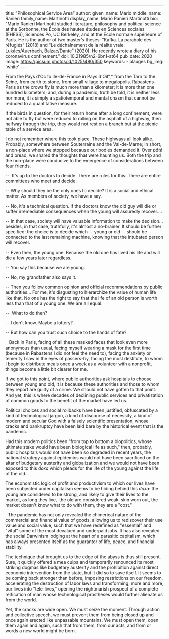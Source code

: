 ---
title: "Philosophical Service Area"
author:
    given_name: Mario
    middle_name: Ranieri
    family_name: Martinotti
    display_name: Mario Ranieri Martinotti
    bio: "Mario Ranieri Martinotti studied literature, philosophy and political science at the Sorbonne, the École des hautes études en Sciences sociales (EHESS), Sciences Po, UC Berkeley, and at the École normale supérieure of Paris. He is the author of two master’s theses: “Kafka. La parabole des réfugiés” (2018) and “Le déchaînement de la réalité vraie: Lukács/Auerbach, Balzac/Dante” (2020). He recently wrote a diary of his coronavirus confinement."
doi: 10.21985/n2-6bn1-at64
pub_date: 2020
image: https://picsum.photos/id/1025/480/350
keywords:
    - plauges
bg_img: 'white'
--- 

From the Pays d'Oc to Ile-de-France in Pays d'Oil*,* from the Tarn to the Seine, from earth to stone, from small village to megalopolis. Rabastens-Paris as the crows fly is much more than a kilometer; it is more than one hundred kilometers; and, during a pandemic, truth be told, it is neither less nor more, it is simply a spatiotemporal and mental chasm that cannot be reduced to a quantitative measure. 

If the birds in question, for their return home after a long confinement, were not able to fly but were reduced to rolling on the asphalt of a highway, then halfway through the trip, they would not rest on a branch but at the picnic table of a service area. 

I do not remember where this took place. These highways all look alike. Probably, somewhere between Souterraine and the Val-de-Marne; in short, a non-place where we stopped because our bodies demanded it. Over *pâté* and bread, we shared the thoughts that were haunting us. Both the trip and the non-place were conducive to the emergence of considerations between four friends.

--  It's up to the doctors to decide. There are rules for this. There are entire committees who meet and decide.

-- Why should they be the only ones to decide? It is a social and ethical matter. As members of society, we have a say.  

-- No, it's a technical question. If the doctors know the old guy will die or suffer irremediable consequences when the young will assuredly recover.... 

-- In that case, society will have valuable information to make the decision... besides, in that case, truthfully, it's almost a no-brainer. It should be further specified: the choice is to decide which -- young or old -- should be connected to the last remaining machine, knowing that the intubated person will recover. 

-- Even then, the young one. Because the old one has lived his life and will die a few years later regardless. 

-- You say this because we are young. 

-- No, my grandfather also says it. 

-- Then you follow common opinion and official recommendations by public authorities... For me, it's disgusting to hierarchize the value of human life like that. No one has the right to say that the life of an old person is worth less than that of a young one. We are all equal. 

--  What to do then? 

-- I don't know. Maybe a lottery? 

-- But how can you trust such choice to the hands of fate?

   Back in Paris, facing of all these masked faces that look even more anonymous than usual, facing myself wearing a mask for the first time (because in Rabastens I did not feel the need to), facing the anxiety or temerity I saw in the eyes of passers-by, facing the most destitute, to whom I begin to distribute meals once a week as a volunteer with a nonprofit, things become a little bit clearer for me.

If we got to this point, where public authorities ask hospitals to choose between young and old, it is because these authorities and those to whom they report are guilty of a crime. We should not have gotten to that point. And yet, this is where decades of declining public services and privatization of common goods to the benefit of the market have led us.   

Political choices and social rollbacks have been justified, obfuscated by a kind of technological jargon, a kind of discourse of necessity, a kind of modern and secular God with a falsely scientific presentation, whose cracks and bankruptcy have been laid bare by the historical event that is the pandemic. 

Had this modern politics been "from top to bottom a biopolitics, whose ultimate stake would have been biological life as such," then, probably, public hospitals would not have been so degraded in recent years, the national strategy against epidemics would not have been sacrificed on the altar of budgetary austerity and globalization and we would not have been exposed to this *doxa* which pleads for the life of the young against the life of the old. 

The economistic logic of profit and productivism to which our lives have been subjected under capitalism seems to be hiding behind this *doxa*: the young are considered to be strong, and likely to give their lives to the market, as long they live,  the old are considered weak, skin worn out, the market doesn't know what to do with them, they are a "cost."

  The pandemic has not only revealed the chimerical nature of the commercial and financial value of goods, allowing us to rediscover their use value and social value, such that we have redefined as "essential" and "vital" some of the most devalued and underpaid jobs. It has also revealed the social Darwinism lodging at the heart of a parasitic capitalism, which has always presented itself as the guarantor of life, peace, and financial stability. 

The technique that brought us to the edge of the abyss is thus still present. Sure, it quickly offered a mea culpa and temporarily renounced its most striking dogmas like budgetary austerity and the prohibition against direct economic intervention from the state, but it did so to save itself. It seems to be coming back stronger than before, imposing restrictions on our freedom, accelerating the destruction of labor laws and transforming, more and more, our lives into "tele-lives," opening the nightmarish prospect of a complete reification of man whose technological prostheses would further alienate us from the world.

Yet, the cracks are wide open. We must seize the moment. Through action and collective speech, we must prevent them from being closed up and once again erected like unpassable mountains. We must open them, open them again and again, such that from them, from our acts, and from or words a new world might be born.  